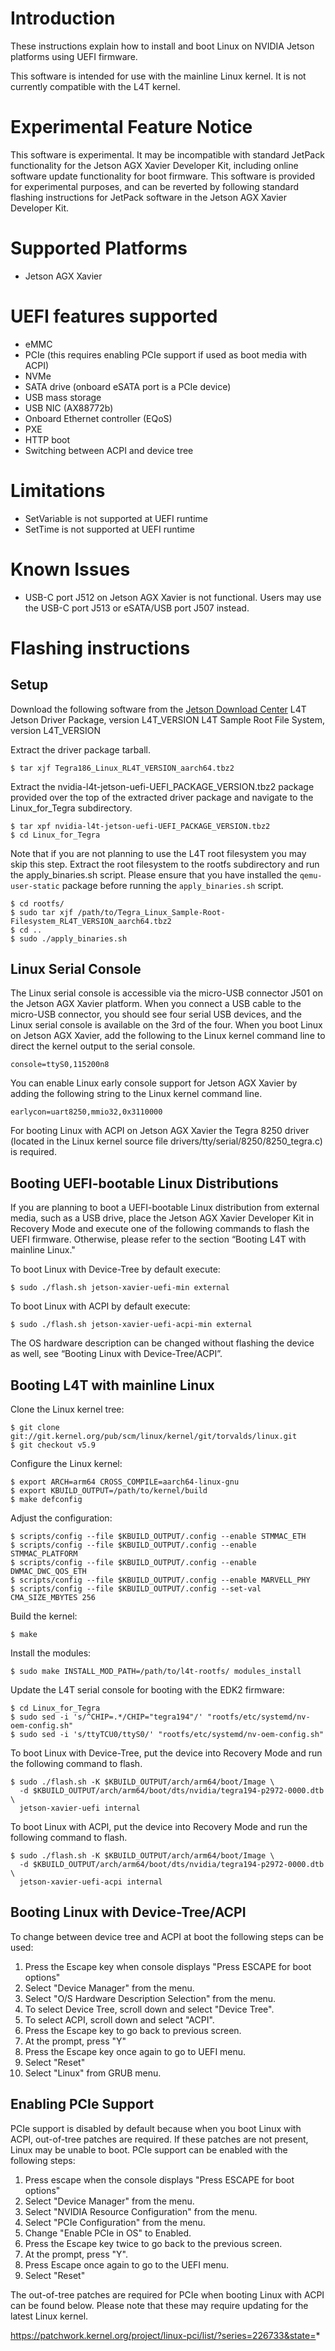 # Introduction

These instructions explain how to install and boot Linux on
NVIDIA Jetson platforms using UEFI firmware.

This software is intended for use with the mainline Linux kernel.
It is not currently compatible with the L4T kernel.

# Experimental Feature Notice

This software is experimental. It may be incompatible with standard JetPack
functionality for the Jetson AGX Xavier Developer Kit, including online software
update functionality for boot firmware. This software is provided for
experimental purposes, and can be reverted by following standard flashing
instructions for JetPack software in the Jetson AGX Xavier Developer Kit.

# Supported Platforms
- Jetson AGX Xavier

# UEFI features supported
- eMMC
- PCIe (this requires enabling PCIe support if used as boot media with ACPI)
- NVMe
- SATA drive (onboard eSATA port is a PCIe device)
- USB mass storage
- USB NIC (AX88772b)
- Onboard Ethernet controller (EQoS)
- PXE
- HTTP boot
- Switching between ACPI and device tree

# Limitations
- SetVariable is not supported at UEFI runtime
- SetTime is not supported at UEFI runtime

# Known Issues
- USB-C port J512 on Jetson AGX Xavier is not functional. Users may use the
  USB-C port J513 or eSATA/USB port J507 instead.

# Flashing instructions
## Setup

Download the following software from the [Jetson Download Center](https://developer.nvidia.com/embedded/downloads)
        L4T Jetson Driver Package, version L4T_VERSION
        L4T Sample Root File System, version L4T_VERSION

Extract the driver package tarball.

    $ tar xjf Tegra186_Linux_RL4T_VERSION_aarch64.tbz2

Extract the nvidia-l4t-jetson-uefi-UEFI_PACKAGE_VERSION.tbz2 package provided
over the top of the extracted driver package and navigate to the Linux_for_Tegra
subdirectory.

    $ tar xpf nvidia-l4t-jetson-uefi-UEFI_PACKAGE_VERSION.tbz2
    $ cd Linux_for_Tegra

Note that if you are not planning to use the L4T root filesystem you may skip
this step. Extract the root filesystem to the rootfs subdirectory and run the
apply_binaries.sh script. Please ensure that you have installed the
`qemu-user-static` package before running the `apply_binaries.sh` script.

    $ cd rootfs/
    $ sudo tar xjf /path/to/Tegra_Linux_Sample-Root-Filesystem_RL4T_VERSION_aarch64.tbz2
    $ cd ..
    $ sudo ./apply_binaries.sh


## Linux Serial Console

The Linux serial console is accessible via the micro-USB connector J501 on the
Jetson AGX Xavier platform. When you connect a USB cable to the micro-USB
connector, you should see four serial USB devices, and the Linux serial console
is available on the 3rd of the four. When you boot Linux on Jetson AGX Xavier,
add the following to the Linux kernel command line to direct the kernel output
to the serial console.

    console=ttyS0,115200n8

You can enable Linux early console support for Jetson AGX Xavier by adding the
following string to the Linux kernel command line.

    earlycon=uart8250,mmio32,0x3110000

For booting Linux with ACPI on Jetson AGX Xavier the Tegra 8250 driver (located
in the Linux kernel source file drivers/tty/serial/8250/8250_tegra.c) is
required.


## Booting UEFI-bootable Linux Distributions

If you are planning to boot a UEFI-bootable Linux distribution from external
media, such as a USB drive, place the Jetson AGX Xavier Developer Kit in
Recovery Mode and execute one of the following commands to flash the UEFI
firmware. Otherwise, please refer to the section “Booting L4T with mainline
Linux."

To boot Linux with Device-Tree by default execute:

    $ sudo ./flash.sh jetson-xavier-uefi-min external

To boot Linux with ACPI by default execute:

    $ sudo ./flash.sh jetson-xavier-uefi-acpi-min external

The OS hardware description can be changed without flashing the device as well,
see “Booting Linux with Device-Tree/ACPI”.


## Booting L4T with mainline Linux

Clone the Linux kernel tree:

    $ git clone git://git.kernel.org/pub/scm/linux/kernel/git/torvalds/linux.git
    $ git checkout v5.9

Configure the Linux kernel:

    $ export ARCH=arm64 CROSS_COMPILE=aarch64-linux-gnu
    $ export KBUILD_OUTPUT=/path/to/kernel/build
    $ make defconfig

Adjust the configuration:

    $ scripts/config --file $KBUILD_OUTPUT/.config --enable STMMAC_ETH
    $ scripts/config --file $KBUILD_OUTPUT/.config --enable STMMAC_PLATFORM
    $ scripts/config --file $KBUILD_OUTPUT/.config --enable DWMAC_DWC_QOS_ETH
    $ scripts/config --file $KBUILD_OUTPUT/.config --enable MARVELL_PHY
    $ scripts/config --file $KBUILD_OUTPUT/.config --set-val CMA_SIZE_MBYTES 256

Build the kernel:

    $ make

Install the modules:

    $ sudo make INSTALL_MOD_PATH=/path/to/l4t-rootfs/ modules_install

Update the L4T serial console for booting with the EDK2 firmware:

    $ cd Linux_for_Tegra
    $ sudo sed -i 's/^CHIP=.*/CHIP="tegra194"/' "rootfs/etc/systemd/nv-oem-config.sh"
    $ sudo sed -i 's/ttyTCU0/ttyS0/' "rootfs/etc/systemd/nv-oem-config.sh"

To boot Linux with Device-Tree, put the device into Recovery Mode and run the
following command to flash.

    $ sudo ./flash.sh -K $KBUILD_OUTPUT/arch/arm64/boot/Image \
      -d $KBUILD_OUTPUT/arch/arm64/boot/dts/nvidia/tegra194-p2972-0000.dtb \
      jetson-xavier-uefi internal

To boot Linux with ACPI, put the device into Recovery Mode and run the
following command to flash.

    $ sudo ./flash.sh -K $KBUILD_OUTPUT/arch/arm64/boot/Image \
      -d $KBUILD_OUTPUT/arch/arm64/boot/dts/nvidia/tegra194-p2972-0000.dtb \
      jetson-xavier-uefi-acpi internal


## Booting Linux with Device-Tree/ACPI

To change between device tree and ACPI at boot the following steps can be used:

1. Press the Escape key when console displays "Press ESCAPE for boot options"
1. Select "Device Manager" from the menu.
1. Select "O/S Hardware Description Selection" from the menu.
1. To select Device Tree, scroll down and select "Device Tree".
1. To select ACPI, scroll down and select "ACPI".
1. Press the Escape key to go back to previous screen.
1. At the prompt, press "Y"
1. Press the Escape key once again to go to UEFI menu.
1. Select "Reset"
1. Select "Linux" from GRUB menu.


## Enabling PCIe Support

PCIe support is disabled by default because when you boot Linux with ACPI,
out-of-tree patches are required. If these patches are not present, Linux may be
unable to boot. PCIe support can be enabled with the following steps:

1. Press escape when the console displays "Press ESCAPE for boot options"
1. Select "Device Manager" from the menu.
1. Select "NVIDIA Resource Configuration" from the menu.
1. Select "PCIe Configuration" from the menu.
1. Change "Enable PCIe in OS" to Enabled.
1. Press the Escape key twice to go back to the previous screen.
1. At the prompt, press "Y".
1. Press Escape once again to go to the UEFI menu.
1. Select "Reset"

The out-of-tree patches are required for PCIe when booting Linux with ACPI can
be found below. Please note that these may require updating for the latest Linux
kernel.

https://patchwork.kernel.org/project/linux-pci/list/?series=226733&state=*
